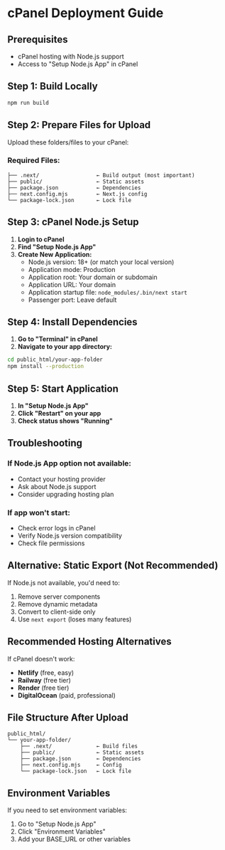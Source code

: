 # cPanel Deployment Guide

## Prerequisites
- cPanel hosting with Node.js support
- Access to "Setup Node.js App" in cPanel

## Step 1: Build Locally
```bash
npm run build
```

## Step 2: Prepare Files for Upload
Upload these folders/files to your cPanel:

### Required Files:
```
├── .next/                  ← Build output (most important)
├── public/                 ← Static assets
├── package.json            ← Dependencies
├── next.config.mjs         ← Next.js config
└── package-lock.json       ← Lock file
```

## Step 3: cPanel Node.js Setup

1. **Login to cPanel**
2. **Find "Setup Node.js App"**
3. **Create New Application:**
   - Node.js version: 18+ (or match your local version)
   - Application mode: Production
   - Application root: Your domain or subdomain
   - Application URL: Your domain
   - Application startup file: `node_modules/.bin/next start`
   - Passenger port: Leave default

## Step 4: Install Dependencies

1. **Go to "Terminal" in cPanel**
2. **Navigate to your app directory:**
```bash
cd public_html/your-app-folder
npm install --production
```

## Step 5: Start Application

1. **In "Setup Node.js App"**
2. **Click "Restart" on your app**
3. **Check status shows "Running"**

## Troubleshooting

### If Node.js App option not available:
- Contact your hosting provider
- Ask about Node.js support
- Consider upgrading hosting plan

### If app won't start:
- Check error logs in cPanel
- Verify Node.js version compatibility
- Check file permissions

## Alternative: Static Export (Not Recommended)

If Node.js not available, you'd need to:
1. Remove server components
2. Remove dynamic metadata
3. Convert to client-side only
4. Use `next export` (loses many features)

## Recommended Hosting Alternatives

If cPanel doesn't work:
- **Netlify** (free, easy)
- **Railway** (free tier)
- **Render** (free tier)
- **DigitalOcean** (paid, professional)

## File Structure After Upload

```
public_html/
└── your-app-folder/
    ├── .next/              ← Build files
    ├── public/             ← Static assets
    ├── package.json        ← Dependencies
    ├── next.config.mjs     ← Config
    └── package-lock.json   ← Lock file
```

## Environment Variables

If you need to set environment variables:
1. Go to "Setup Node.js App"
2. Click "Environment Variables"
3. Add your BASE_URL or other variables
